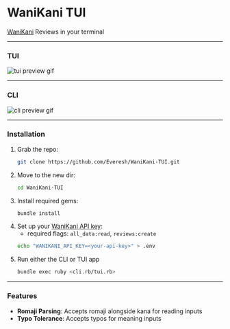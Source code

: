 # WaniKani TUI
[WaniKani](https://www.wanikani.com) Reviews in your terminal

---

### TUI
![tui preview gif](https://github.com/user-attachments/assets/3b103af1-2c86-4c72-8a2c-1e0cb10ddc47)

---

### CLI
![cli preview gif](https://github.com/user-attachments/assets/702ee7f6-d743-44d4-80a2-fa578720d481)

---

### Installation
1. Grab the repo:
    ```sh
    git clone https://github.com/Everesh/WaniKani-TUI.git
    ```
2. Move to the new dir:
    ```sh
    cd WaniKani-TUI
    ```
3. Install required gems:
    ```sh
    bundle install
    ```
4. Set up your [WaniKani API key](https://www.wanikani.com/settings/personal_access_tokens):
    - required flags: `all_data:read`, `reviews:create`
    ```sh
    echo "WANIKANI_API_KEY=<your-api-key>" > .env
    ```
5. Run either the CLI or TUI app
    ```sh
    bundle exec ruby <cli.rb/tui.rb>
    ```
---

### Features
- __Romaji Parsing__: Accepts romaji alongside kana for reading inputs
- __Typo Tolerance__: Accepts typos for meaning inputs
